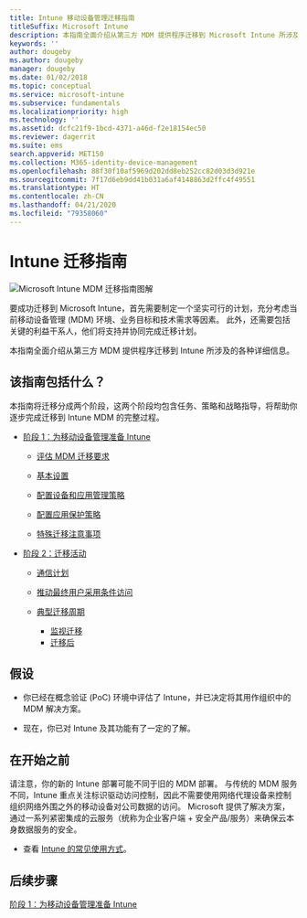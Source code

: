 ```yaml
---
title: Intune 移动设备管理迁移指南
titleSuffix: Microsoft Intune
description: 本指南全面介绍从第三方 MDM 提供程序迁移到 Microsoft Intune 所涉及的各种详细信息。
keywords: ''
author: dougeby
ms.author: dougeby
manager: dougeby
ms.date: 01/02/2018
ms.topic: conceptual
ms.service: microsoft-intune
ms.subservice: fundamentals
ms.localizationpriority: high
ms.technology: ''
ms.assetid: dcfc21f9-1bcd-4371-a46d-f2e18154ec50
ms.reviewer: dagerrit
ms.suite: ems
search.appverid: MET150
ms.collection: M365-identity-device-management
ms.openlocfilehash: 88f30f10af5969d202dd8eb252cc82d03d3d921e
ms.sourcegitcommit: 7f17d6eb9dd41b031a6af4148863d2ffc4f49551
ms.translationtype: HT
ms.contentlocale: zh-CN
ms.lasthandoff: 04/21/2020
ms.locfileid: "79358060"
---
```

# <a name="intune-migration-guide"></a>Intune 迁移指南

![Microsoft Intune MDM 迁移指南图解](./media/migration-guide/MDM-migration-guide-art.PNG)

要成功迁移到 Microsoft Intune，首先需要制定一个坚实可行的计划，充分考虑当前移动设备管理 (MDM) 环境、业务目标和技术需求等因素。 此外，还需要包括关键的利益干系人，他们将支持并协同完成迁移计划。

本指南全面介绍从第三方 MDM 提供程序迁移到 Intune 所涉及的各种详细信息。

## <a name="whats-included-in-this-guide"></a>该指南包括什么？

本指南将迁移分成两个阶段，这两个阶段均包含任务、策略和战略指导，将帮助你逐步完成迁移到 Intune MDM 的完整过程。

- [阶段 1：为移动设备管理准备 Intune](migration-guide-prepare.md)

  - [评估 MDM 迁移要求](migration-guide-prepare.md#assess-mdm-requirements)

  - [基本设置](migration-guide-setup.md)

  - [配置设备和应用管理策略](migration-guide-configure-policies.md)

  - [配置应用保护策略](../apps/app-protection-policies.md)

  - [特殊迁移注意事项](migration-guide-considerations.md)

- [阶段 2：迁移活动](migration-guide-campaign.md)

  - [通信计划](migration-guide-communication-plan.md)

  - [推动最终用户采用条件访问](migration-guide-drive-adoption.md)

  - [典型迁移周期](migration-guide-cycle.md)
    - [监视迁移](migration-guide-cycle.md#monitoring-migration)
    - [迁移后](migration-guide-cycle.md#post-migration)

## <a name="assumptions"></a>假设

- 你已经在概念验证 (PoC) 环境中评估了 Intune，并已决定将其用作组织中的 MDM 解决方案。

- 现在，你已对 Intune 及其功能有了一定的了解。

## <a name="before-you-begin"></a>在开始之前

请注意，你的新的 Intune 部署可能不同于旧的 MDM 部署。 与传统的 MDM 服务不同，Intune 重点关注标识驱动访问控制，因此不需要使用网络代理设备来控制组织网络外围之外的移动设备对公司数据的访问。 Microsoft 提供了解决方案，通过一系列紧密集成的云服务（统称为企业客户端 + 安全产品/服务）来确保云本身数据服务的安全。

- 查看 [Intune 的常见使用方式](common-scenarios.md)。

## <a name="next-steps"></a>后续步骤

[阶段 1：为移动设备管理准备 Intune](migration-guide-prepare.md)
